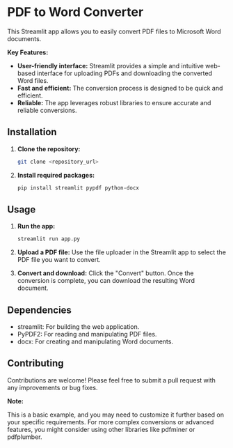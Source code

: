 # PDF to Word Converter

This Streamlit app allows you to easily convert PDF files to Microsoft Word documents.

**Key Features:**

* **User-friendly interface:** Streamlit provides a simple and intuitive web-based interface for uploading PDFs and downloading the converted Word files.
* **Fast and efficient:** The conversion process is designed to be quick and efficient.
* **Reliable:** The app leverages robust libraries to ensure accurate and reliable conversions.

## Installation

1. **Clone the repository:**

    ```bash
    git clone <repository_url>
    ```

2. **Install required packages:**

    ```bash
    pip install streamlit pypdf python-docx
    ```

## Usage

1. **Run the app:**

    ```bash
    streamlit run app.py 
    ```

2. **Upload a PDF file:**
   Use the file uploader in the Streamlit app to select the PDF file you want to convert.

3. **Convert and download:**
    Click the "Convert" button. Once the conversion is complete, you can download the resulting Word document.

## Dependencies

* streamlit: For building the web application.
* PyPDF2: For reading and manipulating PDF files.
* docx: For creating and manipulating Word documents.
  
## Contributing

Contributions are welcome! Please feel free to submit a pull request with any improvements or bug fixes.

**Note:**

This is a basic example, and you may need to customize it further based on your specific requirements. For more complex conversions or advanced features, you might consider using other libraries like pdfminer or pdfplumber.
